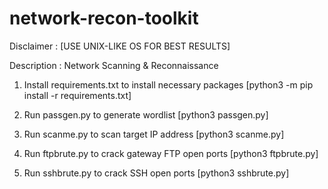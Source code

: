 # network-recon-toolkit

Disclaimer : [USE UNIX-LIKE OS FOR BEST RESULTS]

Description : Network Scanning & Reconnaissance

1. Install requirements.txt to install necessary packages [python3 -m pip install -r requirements.txt]  

2. Run passgen.py to generate wordlist [python3 passgen.py]

3. Run scanme.py to scan target IP address [python3 scanme.py]

4. Run ftpbrute.py to crack gateway FTP open ports [python3 ftpbrute.py]

5. Run sshbrute.py to crack SSH open ports [python3 sshbrute.py]
 

